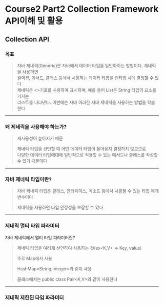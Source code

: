 # Course2 Part2 Collection Framework API이해 및 활용   

## Collection API

### 목표
> 자바 제네릭(Generic)은 자바에서 데이터 타입을 일반화하는 방법이다. 제네릭을 사용하면   
> 컬렉션, 메서드, 클래스 등에서 사용하는 데이터 타입을 런타임 시에 결정할 수 있다   
> 제네릭은 <>기호를 사용하여 표시하며, 예를 들어 List<String>은 String 타입의 요소를 가지는   
> 리스트를 나타낸다. 이번에는 자바 이러한 자바 제네릭을 사용하는 방법을 학습한다

---

### 왜 제네릭을 사용해야 하는가?
> 재사용성이 높아지기 때문   
> 
> 제네릭 타입을 선언할 때 어떤 데이터 타입이 들어올지 결정하지 않으므로    
> 다양한 데이터 타입에대해 일반적으로 적용할 수 있는 메서드나 클래스를 작성할 수 있기 때문이다

---

### 자바 제네릭 타입이란?
> 자바 제네릭 타입은 클래스, 인터페이스, 메소드 등에서 사용될 수 있는 타입 매개변수이다   
> 
> 제네릭을 사용하면 타입 안정성을 보장할 수 있다

---

### 제네릭 멀티 타입 파라미터
자바 제네릭에서 멀티 타입 파라미터란?
> 제네릭 타입을 여러개 선언하여 사용하는 것(ex<K,V> => Key, value)   
> 
> 주로 Map에서 사용
> 
> HashMap<String,Integer>과 같이 사용
> 
> 클래스에서는 public class Pair<K,V>와 같이 사용한다

---

### 제네릭 제한된 타입 파라미터